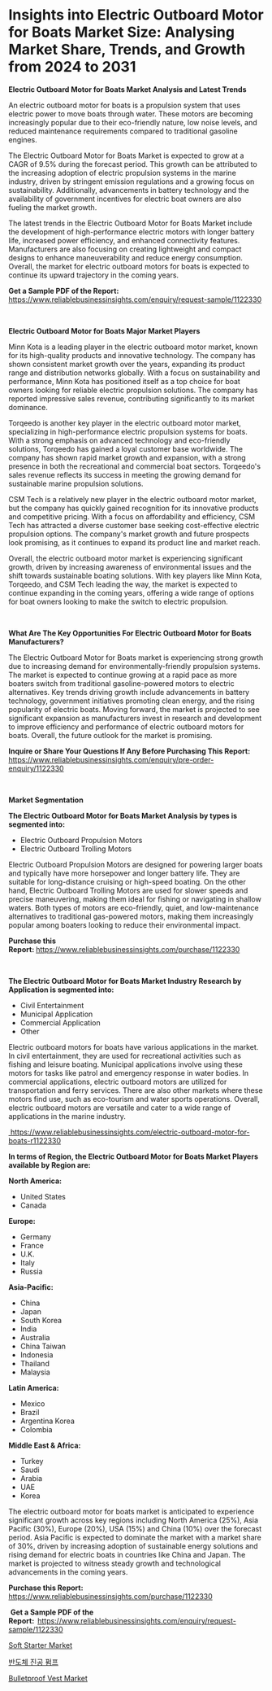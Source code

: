 <p><h1>Insights into Electric Outboard Motor for Boats Market Size: Analysing Market Share, Trends, and Growth from 2024 to 2031</h1></p><p><strong>Electric Outboard Motor for Boats Market Analysis and Latest Trends</strong></p>
<p><p>An electric outboard motor for boats is a propulsion system that uses electric power to move boats through water. These motors are becoming increasingly popular due to their eco-friendly nature, low noise levels, and reduced maintenance requirements compared to traditional gasoline engines.</p><p>The Electric Outboard Motor for Boats Market is expected to grow at a CAGR of 9.5% during the forecast period. This growth can be attributed to the increasing adoption of electric propulsion systems in the marine industry, driven by stringent emission regulations and a growing focus on sustainability. Additionally, advancements in battery technology and the availability of government incentives for electric boat owners are also fueling the market growth.</p><p>The latest trends in the Electric Outboard Motor for Boats Market include the development of high-performance electric motors with longer battery life, increased power efficiency, and enhanced connectivity features. Manufacturers are also focusing on creating lightweight and compact designs to enhance maneuverability and reduce energy consumption. Overall, the market for electric outboard motors for boats is expected to continue its upward trajectory in the coming years.</p></p>
<p><strong>Get a Sample PDF of the Report:&nbsp;</strong> <a href="https://www.reliablebusinessinsights.com/enquiry/request-sample/1122330">https://www.reliablebusinessinsights.com/enquiry/request-sample/1122330</a></p>
<p>&nbsp;</p>
<p><strong>Electric Outboard Motor for Boats Major Market Players</strong></p>
<p><p>Minn Kota is a leading player in the electric outboard motor market, known for its high-quality products and innovative technology. The company has shown consistent market growth over the years, expanding its product range and distribution networks globally. With a focus on sustainability and performance, Minn Kota has positioned itself as a top choice for boat owners looking for reliable electric propulsion solutions. The company has reported impressive sales revenue, contributing significantly to its market dominance.</p><p>Torqeedo is another key player in the electric outboard motor market, specializing in high-performance electric propulsion systems for boats. With a strong emphasis on advanced technology and eco-friendly solutions, Torqeedo has gained a loyal customer base worldwide. The company has shown rapid market growth and expansion, with a strong presence in both the recreational and commercial boat sectors. Torqeedo's sales revenue reflects its success in meeting the growing demand for sustainable marine propulsion solutions.</p><p>CSM Tech is a relatively new player in the electric outboard motor market, but the company has quickly gained recognition for its innovative products and competitive pricing. With a focus on affordability and efficiency, CSM Tech has attracted a diverse customer base seeking cost-effective electric propulsion options. The company's market growth and future prospects look promising, as it continues to expand its product line and market reach.</p><p>Overall, the electric outboard motor market is experiencing significant growth, driven by increasing awareness of environmental issues and the shift towards sustainable boating solutions. With key players like Minn Kota, Torqeedo, and CSM Tech leading the way, the market is expected to continue expanding in the coming years, offering a wide range of options for boat owners looking to make the switch to electric propulsion.</p></p>
<p>&nbsp;</p>
<p><strong>What Are The Key Opportunities For Electric Outboard Motor for Boats Manufacturers?</strong></p>
<p><p>The Electric Outboard Motor for Boats market is experiencing strong growth due to increasing demand for environmentally-friendly propulsion systems. The market is expected to continue growing at a rapid pace as more boaters switch from traditional gasoline-powered motors to electric alternatives. Key trends driving growth include advancements in battery technology, government initiatives promoting clean energy, and the rising popularity of electric boats. Moving forward, the market is projected to see significant expansion as manufacturers invest in research and development to improve efficiency and performance of electric outboard motors for boats. Overall, the future outlook for the market is promising.</p></p>
<p><strong>Inquire or Share Your Questions If Any Before Purchasing This Report:</strong> <a href="https://www.reliablebusinessinsights.com/enquiry/pre-order-enquiry/1122330">https://www.reliablebusinessinsights.com/enquiry/pre-order-enquiry/1122330</a></p>
<p>&nbsp;</p>
<p><strong>Market Segmentation</strong></p>
<p><strong>The Electric Outboard Motor for Boats Market Analysis by types is segmented into:</strong></p>
<p><ul><li>Electric Outboard Propulsion Motors</li><li>Electric Outboard Trolling Motors</li></ul></p>
<p><p>Electric Outboard Propulsion Motors are designed for powering larger boats and typically have more horsepower and longer battery life. They are suitable for long-distance cruising or high-speed boating. On the other hand, Electric Outboard Trolling Motors are used for slower speeds and precise maneuvering, making them ideal for fishing or navigating in shallow waters. Both types of motors are eco-friendly, quiet, and low-maintenance alternatives to traditional gas-powered motors, making them increasingly popular among boaters looking to reduce their environmental impact.</p></p>
<p><strong>Purchase this Report:&nbsp;</strong><a href="https://www.reliablebusinessinsights.com/purchase/1122330">https://www.reliablebusinessinsights.com/purchase/1122330</a></p>
<p>&nbsp;</p>
<p><strong>The Electric Outboard Motor for Boats Market Industry Research by Application is segmented into:</strong></p>
<p><ul><li>Civil Entertainment</li><li>Municipal Application</li><li>Commercial Application</li><li>Other</li></ul></p>
<p><p>Electric outboard motors for boats have various applications in the market. In civil entertainment, they are used for recreational activities such as fishing and leisure boating. Municipal applications involve using these motors for tasks like patrol and emergency response in water bodies. In commercial applications, electric outboard motors are utilized for transportation and ferry services. There are also other markets where these motors find use, such as eco-tourism and water sports operations. Overall, electric outboard motors are versatile and cater to a wide range of applications in the marine industry.</p></p>
<p><a href="https://www.reliablebusinessinsights.com/electric-outboard-motor-for-boats-r1122330">&nbsp;https://www.reliablebusinessinsights.com/electric-outboard-motor-for-boats-r1122330</a></p>
<p><strong>In terms of Region, the Electric Outboard Motor for Boats Market Players available by Region are:</strong></p>
<p>
    <p> <strong> North America: </strong>
        <ul>
            <li>United States</li>
            <li>Canada</li>
        </ul>
        </p> 
    <p> <strong> Europe: </strong>
        <ul>
            <li>Germany</li>
            <li>France</li>
            <li>U.K.</li>
            <li>Italy</li>
            <li>Russia</li>
        </ul>
        </p> 
    <p> <strong> Asia-Pacific: </strong>
        <ul>
            <li>China</li>
            <li>Japan</li>
            <li>South Korea</li>
            <li>India</li>
            <li>Australia</li>
            <li>China Taiwan</li>
            <li>Indonesia</li>
            <li>Thailand</li>
            <li>Malaysia</li>
        </ul>
        </p> 
    <p> <strong> Latin America: </strong>
        <ul>
            <li>Mexico</li>
            <li>Brazil</li>
            <li>Argentina Korea</li>
            <li>Colombia</li>
        </ul>
        </p> 
    <p> <strong> Middle East & Africa: </strong>
        <ul>
            <li>Turkey</li>
            <li>Saudi</li>
            <li>Arabia</li>
            <li>UAE</li>
            <li>Korea</li>
        </ul>
    </p>
    </p>
<p><p>The electric outboard motor for boats market is anticipated to experience significant growth across key regions including North America (25%), Asia Pacific (30%), Europe (20%), USA (15%) and China (10%) over the forecast period. Asia Pacific is expected to dominate the market with a market share of 30%, driven by increasing adoption of sustainable energy solutions and rising demand for electric boats in countries like China and Japan. The market is projected to witness steady growth and technological advancements in the coming years.</p></p>
<p><strong>Purchase this Report: </strong><a href="https://www.reliablebusinessinsights.com/purchase/1122330">https://www.reliablebusinessinsights.com/purchase/1122330</a></p>
<p>&nbsp;<strong>Get a Sample PDF of the Report:&nbsp;&nbsp;</strong><a href="https://www.reliablebusinessinsights.com/enquiry/request-sample/1122330">https://www.reliablebusinessinsights.com/enquiry/request-sample/1122330</a></p>
<p><strong></strong></p>
<p><p><a href="https://github.com/AdrianaPaucek2023/Market-Research-Report-List-1/blob/main/soft-starter-market.md">Soft Starter Market</a></p><p><a href="https://github.com/khytkeqagplkzqvh/Market-Research-Report-List-2/blob/main/7894526171262.md">반도체 진공 펌프</a></p><p><a href="https://github.com/cheribeninsig/Market-Research-Report-List-1/blob/main/bulletproof-vest-market.md">Bulletproof Vest Market</a></p></p>